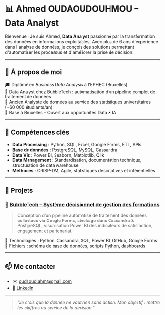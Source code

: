 # 📊 Ahmed OUDAOUDOUHMOU –  Data Analyst

Bienvenue ! Je suis Ahmed, **Data Analyst** passionné par la transformation des données en informations exploitables. Avec plus de 6 ans d'expérience dans l'analyse de données, je conçois des solutions permettant d'automatiser les processus et d'améliorer la prise de décision.

---

## 🚀 À propos de moi

🎓 Diplômé en *Business Data Analysis* à l’EPHEC (Bruxelles)  
💼 Data Analyst chez BubbleTech : automatisation d’un pipeline complet de traitement de données  
🧠 Ancien Analyste de données au service des statistiques universitaires (+60 000 étudiants/an)  
📍 Basé à Bruxelles – Ouvert aux opportunités Data & IA

---

## 🧩 Compétences clés

- **Data Processing** : Python, SQL, Excel, Google Forms, ETL, APIs  
- **Base de données** : PostgreSQL, MySQL, Cassandra  
- **Data Viz** : Power BI, Seaborn, Matplotlib, Qlik  
- **Data Management** : Standardisation, documentation technique, structuration de data warehouse  
- **Méthodes** : CRISP-DM, Agile, statistiques descriptives et inférentielles

---

## 📂 Projets

### 🔷 [BubbleTech – Système décisionnel de gestion des formations](./BubbleTech_Project/)
> Conception d’un pipeline automatisé de traitement des données collectées via Google Forms, stockage dans Cassandra & PostgreSQL, visualisation Power BI des indicateurs de satisfaction, engagement et partenariat.

📌 Technologies : Python, Cassandra, SQL, Power BI, GitHub, Google Forms  
📁 Fichiers : schéma de base de données, scripts Python, dashboards



---

## 📫 Me contacter

- ✉️ oudaoud.ahm@gmail.com  
- 🔗 [LinkedIn](https://www.linkedin.com/in/ahmed-oudaoudouhmou/)





---

> *“Je crois que la donnée ne vaut rien sans action. Mon objectif : mettre les chiffres au service de la décision.”*

